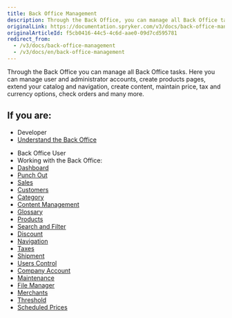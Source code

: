```yaml
---
title: Back Office Management
description: Through the Back Office, you can manage all Back Office tasks.
originalLink: https://documentation.spryker.com/v3/docs/back-office-management
originalArticleId: f5cb0416-44c5-4c6d-aae0-09d7cd595781
redirect_from:
  - /v3/docs/back-office-management
  - /v3/docs/en/back-office-management
---
```


Through the Back Office you can manage all Back Office tasks. Here you can manage user and administrator accounts, create products pages, extend your catalog and navigation, create content, maintain price, tax and currency options, check orders and many more.

## If you are:

<div class="mr-container">
    <div class="mr-list-container">
        <!-- col1 -->
        <div class="mr-col">
            <ul class="mr-list mr-list-green">
                <li class="mr-title">Developer</li>
                <li><a href="https://documentation.spryker.com/v3/docs/about-the-administration-interface-guide" class="mr-link">Understand the Back Office</a></li>
            </ul>
        </div>
        <!-- col2 -->
        <div class="mr-col">
            <ul class="mr-list mr-list-blue">
                <li class="mr-title"> Back Office User</li>
                <li>Working with the Back Office:</li>
                <li><a href="https://documentation.spryker.com/v4/docs/dashboard" class="mr-link">Dashboard</a></li>
                <li><a href="https://documentation.spryker.com/v3/docs/managing-punchout-connections" class="mr-link">Punch Out</a></li>
                <li><a href="https://documentation.spryker.com/v3/docs/managing-orders" class="mr-link">Sales</a></li>
                <li><a href="https://documentation.spryker.com/v3/docs/customers" class="mr-link">Customers</a></li>
                <li><a href="https://documentation.spryker.com/v3/docs/category" class="mr-link">Category</a></li>
                <li><a href="https://documentation.spryker.com/v3/docs/cms-guide" class="mr-link">Content Management</a></li>
                <li><a href="https://documentation.spryker.com/v3/docs/glossary" class="mr-link">Glossary</a></li>
                <li><a href="https://documentation.spryker.com/v3/docs/products" class="mr-link">Products</a></li>
                <li><a href="https://documentation.spryker.com/v3/docs/search-and-filters" class="mr-link">Search and Filter</a></li>
                <li><a href="https://documentation.spryker.com/v3/docs/discount-1" class="mr-link">Discount</a></li>
                <li><a href="https://documentation.spryker.com/v3/docs/navigation-guide" class="mr-link">Navigation</a></li>
                <li><a href="https://documentation.spryker.com/v3/docs/taxes" class="mr-link">Taxes</a></li>
                <li><a href="https://documentation.spryker.com/v3/docs/shipment-management" class="mr-link">Shipment</a></li>
                <li><a href="https://documentation.spryker.com/v3/docs/users-control" class="mr-link">Users Control</a></li>
                <li><a href="https://documentation.spryker.com/v3/docs/company-account-guide" class="mr-link">Company Account</a></li>
                <li><a href="https://documentation.spryker.com/v3/docs/maintenance" class="mr-link">Maintenance</a></li>
                <li><a href="https://documentation.spryker.com/v3/docs/file-manager"  class="mr-link">File Manager</a></li>
                <li><a href="https://documentation.spryker.com/v3/docs/merchants" class="mr-link">Merchants</a></li>
                <li><a href="https://documentation.spryker.com/v3/docs/managing-global-threshold" class="mr-link">Threshold</a></li>
                     <li><a href="https://documentation.spryker.com/v3/docs/managing-scheduled-prices-201907" class="mr-link">Scheduled Prices</a></li>   
            </ul>
        </div>
        </div>
</div>   
